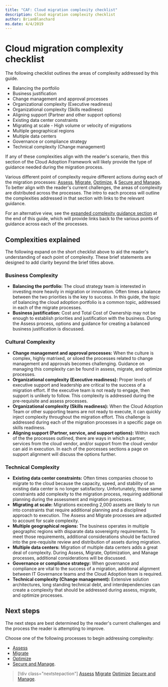 ```yaml
---
title: "CAF: Cloud migration complexity checklist"
description: Cloud migration complexity checklist
author: BrianBlanchard
ms.date: 4/4/2019
---
```


# Cloud migration complexity checklist

The following checklist outlines the areas of complexity addressed by this guide.

- Balancing the portfolio
- Business justification
- Change management and approval processes
- Organizational complexity (Executive readiness)
- Organizational complexity (Skills readiness)
- Aligning support (Partner and other support options)
- Existing data center constraints
- Migrating at scale - High volume or velocity of migrations
- Multiple geographical regions
- Multiple data centers
- Governance or compliance strategy
- Technical complexity (Change management)

If any of these complexities align with the reader's scenario, then this section of the Cloud Adoption Framework will likely provide the type of guidance needed during the migration process.

Various different point of complexity require different actions during each of the migration processes: [Assess](./assess/index.md), [Migrate](./migrate/index.md), [Optimize](./optimize-and-promote/index.md), & [Secure and Manage](./secure-and-manage/index.md). To better align with the reader's current challenges, the areas of complexity are distributed across the processes. The intro to each process will outline the complexities addressed in that section with links to the relevant guidance.

For an alternative view, see the [expanded complexity guidance section](./expanded-complexity-guidance/index.md) at the end of this guide, which will provide links back to the various points of guidance across each of the processes.

## Complexities explained

The following expand on the short checklist above to aid the reader's understanding of each point of complexity. These brief statements are designed to add clarity beyond the brief titles above.

### Business Complexity

- **Balancing the portfolio:** The cloud strategy team is interested in investing more heavily in migration or innovation. Often times a balance between the two priorities is the key to success. In this guide, the topic of balancing the cloud adoption portfolio is a common topic, addressed in each of the migrate processes.
- **Business justification:** Cost and Total Cost of Ownership may not be enough to establish priorities and justification with the business. During the Assess process, options and guidance for creating a balanced business justification is discussed.

### Cultural Complexity

- **Change management and approval processes:** When the culture is complex, highly matrixed, or siloed the processes related to change management and approvals becomes challenging. Guidance on managing this complexity can be found in assess, migrate, and optimize processes.
- **Organizational complexity (Executive readiness):** Proper levels of executive support and leadership are critical to the success of a migration effort. If the executive team is not ready to engage, then support is unlikely to follow. This complexity is addressed during the pre-requisite and assess processes.
- **Organizational complexity (Skills readiness):** When the Cloud Adoption Team or other supporting teams are not ready to execute, it can quickly inject complexity throughout the migration effort. This challenge is addressed during each of the migration processes in a specific page on skills readiness.
- **Aligning support (Partner, service, and support options):** Within each of the the processes outlined, there are ways in which a partner, services from the cloud vendor, and/or support from the cloud vendor can aid in execution. In each of the porcesses sections a page on support alignment will discuss the options further.

### Technical Complexity

- **Existing data center constraints:** Often times companies choose to migrate to the cloud because the capacity, speed, and stability of an existing data center is no longer satisfactory. Unfortunately, those same constraints add complexity to the migration process, requiring additional planning during the assessment and migration processes.
- **Migrating at scale:** Migrations exceeding 2,000 assets are likely to run into constraints that require additional planning and a disciplined approach to execution. The Assess and Migrate processes are adjusted to account for scale complexity.
- **Multiple geographical regions:** The business operates in multiple geographic regions with disparate data sovereignty requirements. To meet those requirements, additional considerations should be factored into the pre-requisite review and distribution of assets during migration.
- **Multiple data centers:** Migration of multiple data centers adds a great deal of complexity. During Assess, Migrate, Optimization, and Manage processes, additional considerations will be discussed.
- **Governance or compliance strategy:** When governance and compliance are vital to the success of a migration, additional alignment between IT Governance teams and the Cloud Adoption team is required.
- **Technical complexity (Change management):** Extensive solution architectures, long standing technical debt, and interdependencies can create a complexity that should be addressed during assess, migrate, and optimize processes.

## Next steps

The next steps are best determined by the reader's current challenges and the process the reader is attempting to improve.

Choose one of the following processes to begin addressing complexity:

- [Assess](./assess/index.md)
- [Migrate](./migrate/index.md)
- [Optimize](./optimize-and-promote/index.md)
- [Secure and Manage](./secure-and-manage/index.md).

> [!div class="nextstepaction"]
> [Assess](./assess/index.md)
> [Migrate](./migrate/index.md)
> [Optimize](./optimize-and-promote/index.md)
> [Secure and Manage](./secure-and-manage/index.md).
